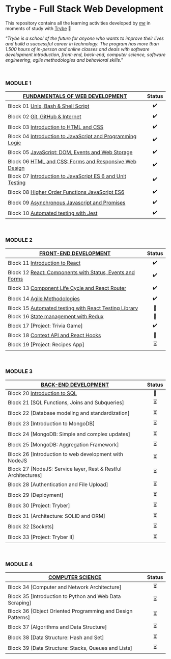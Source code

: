 # Trybe - Full Stack Web Development

This repository contains all the learning activities developed by _[me](https://www.linkedin.com/in/leonardomajevski/)_ in moments of study with [Trybe](https://www.betrybe.com/) :rocket:

_"Trybe is a school of the future for anyone who wants to improve their lives and build a successful career in technology.
The program has more than 1.500 hours of in-person and online classes and deals with software development introduction, front-end, back-end, computer science, software engineering, agile methodologies and behavioral skills."_

<br>

### MODULE 1
| [FUNDAMENTALS OF WEB DEVELOPMENT](https://github.com/LeonarDev/Trybe/tree/main/Exercises/fundamentals) | Status
| --- | :---: |
| Block 01 [Unix, Bash & Shell Script](https://github.com/LeonarDev/Trybe/tree/main/Exercises/fundamentals/block_01) | :heavy_check_mark:
| Block 02 [Git, GitHub & Internet](https://github.com/LeonarDev/Trybe/tree/main/Exercises/fundamentals/block_02)	| :heavy_check_mark:
| Block 03 [Introduction to HTML and CSS](https://github.com/LeonarDev/Trybe/tree/main/Exercises/fundamentals/block_03)	 | :heavy_check_mark:
| Block 04 [Introduction to JavaScript and Programming Logic](https://github.com/LeonarDev/Trybe/tree/main/Exercises/fundamentals/block_04)	 | :heavy_check_mark:
| Block 05 [JavaScript: DOM, Events and Web Storage](https://github.com/LeonarDev/Trybe/tree/main/Exercises/fundamentals/block_05)	 | :heavy_check_mark:
| Block 06 [HTML and CSS: Forms and Responsive Web Design](https://github.com/LeonarDev/Trybe/tree/main/Exercises/fundamentals/block_06)	| :heavy_check_mark:
| Block 07 [Introduction to JavaScript ES 6 and Unit Testing](https://github.com/LeonarDev/Trybe/tree/main/Exercises/fundamentals/block_07) | :heavy_check_mark:
| Block 08 [Higher Order Functions JavaScript ES6](https://github.com/LeonarDev/Trybe/tree/main/Exercises/fundamentals/block_08) | :heavy_check_mark:
| Block 09 [Asynchronous Javascript and Promises](https://github.com/LeonarDev/Trybe/tree/main/Exercises/fundamentals/block_09) | :heavy_check_mark:
| Block 10 [Automated testing with Jest](https://github.com/LeonarDev/Trybe/tree/main/Exercises/fundamentals/block_10) | :heavy_check_mark:

<br>

### MODULE 2
| [FRONT-END DEVELOPMENT](https://github.com/LeonarDev/Trybe/tree/main/Exercises/front-end) | Status
| --- | :---: |
| Block 11 [Introduction to React](https://github.com/LeonarDev/Trybe/tree/main/Exercises/front-end/block_11) | :heavy_check_mark:
| Block 12 [React: Components with Status, Events and Forms](https://github.com/LeonarDev/Trybe/tree/main/Exercises/front-end/block_12)	| :heavy_check_mark:
| Block 13 [Component Life Cycle and React Router](https://github.com/LeonarDev/Trybe/tree/main/Exercises/front-end/block_13) | :heavy_check_mark:
| Block 14 [Agile Methodologies](https://github.com/LeonarDev/Trybe/tree/main/Exercises/front-end/block_14)	| :heavy_check_mark:
| Block 15 [Automated testing with React Testing Library](https://github.com/LeonarDev/Trybe/tree/main/Exercises/front-end/block_15)	| :triangular_flag_on_post:
| Block 16 [State management with Redux](https://github.com/LeonarDev/Trybe/tree/main/Exercises/front-end/block_16)	| :triangular_flag_on_post:
| Block 17 [Project: Trivia Game] | :heavy_check_mark:
| Block 18 [Context API and React Hooks](https://github.com/LeonarDev/Trybe/tree/main/Exercises/front-end/block_18) | :triangular_flag_on_post:
| Block 19 [Project: Recipes App] | :hourglass_flowing_sand:

<br>

### MODULE 3
| [BACK-END DEVELOPMENT](https://github.com/LeonarDev/Trybe/tree/main/Exercises/back-end) | Status
| --- | :---: |
| Block 20 [Introduction to SQL](https://github.com/LeonarDev/Trybe/tree/main/Exercises/back-end/block_20) | :triangular_flag_on_post:
| Block 21 [SQL Functions, Joins and Subqueries]	| :hourglass_flowing_sand:
| Block 22 [Database modeling and standardization] | :hourglass_flowing_sand:
| Block 23 [Introduction to MongoDB]	| :hourglass_flowing_sand:
| Block 24 [MongoDB: Simple and complex updates]	| :hourglass_flowing_sand:
| Block 25 [MongoDB: Aggregation Framework]	| :hourglass_flowing_sand:
| Block 26 [Introduction to web development with NodeJS | :hourglass_flowing_sand:
| Block 27 [NodeJS: Service layer, Rest & Restful Architectures] | :hourglass_flowing_sand:
| Block 28 [Authentication and File Upload] | :hourglass_flowing_sand:
| Block 29 [Deployment] | :hourglass_flowing_sand:
| Block 30 [Project: Tryber] | :hourglass_flowing_sand:
| Block 31 [Architecture: SOLID and ORM] | :hourglass_flowing_sand:
| Block 32 [Sockets] | :hourglass_flowing_sand:
| Block 33 [Project: Tryber II] | :hourglass_flowing_sand:

<br>

### MODULE 4
| [COMPUTER SCIENCE](https://github.com/LeonarDev/Trybe/tree/main/Exercises/computer-science) | Status
| --- | :---: |
| Block 34 [Computer and Network Architecture] | :hourglass_flowing_sand:
| Block 35 [Introduction to Python and Web Data Scraping]	| :hourglass_flowing_sand:
| Block 36 [Object Oriented Programming and Design Patterns] | :hourglass_flowing_sand:
| Block 37 [Algorithms and Data Structure]	| :hourglass_flowing_sand:
| Block 38 [Data Structure: Hash and Set]	| :hourglass_flowing_sand:
| Block 39 [Data Structure: Stacks, Queues and Lists]	| :hourglass_flowing_sand:
